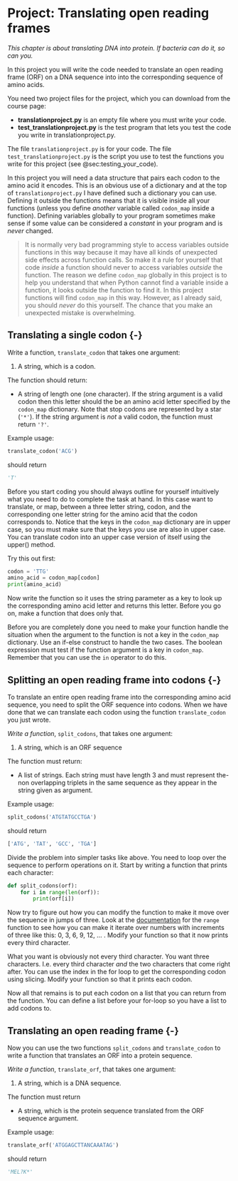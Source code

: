 # Project: Translating open reading frames

*This chapter is about translating DNA into protein. If bacteria can do it, so can you.*

In this project you will write the code needed to translate an open reading frame (ORF) on a DNA sequence into into the corresponding sequence of amino acids.

You need two project files for the project, which you can download from the course page:

- **translationproject.py** is an empty file where you must write your code.
- **test_translationproject.py** is the test program that lets you test the code you write in translationproject.py.

The file `translationproject.py` is for your code. The file `test_translationproject.py` is the script you use to test the functions you write for this project (see @sec:testing_your_code).

In this project you will need a data structure that pairs each codon to the amino acid it encodes. This is an obvious use of a dictionary and at the top of `translationproject.py` I have defined such a dictionary you can use. Defining it outside the functions means that it is visible inside all your functions (unless you define *another* variable called `codon_map` inside a function). Defining variables globally to your program sometimes make sense if some value can be considered a *constant* in your program and is *never* changed.

> It is normally very bad programming style to access variables outside functions in this way because it may have all kinds of unexpected side effects across function calls. So make it a rule for yourself that code *inside* a function should never to access variables *outside* the function. The reason we define `codon_map` globally in this project is to help you understand that when Python cannot find a variable inside a function, it looks outside the function to find it. In this project functions will find `codon_map` in this way. However, as I already said, you should *never* do this yourself. The chance that you make an unexpected mistake is overwhelming. 

## Translating a single codon {-}

Write a function, `translate_codon` that takes one argument:

1. A string, which is a codon.

The function should return:

* A string of length one (one character). If the string argument is a valid codon then this letter should the be an amino acid letter specified by the `codon_map` dictionary. Note that stop codons are represented by a star (`'*'`). If the string argument is *not* a valid codon, the function must return `'?'`.

Example usage:

```python
translate_codon('ACG')
```

should return

```python
'T'
```

Before you start coding you should always outline for yourself intuitively what you need to do to complete the task at hand. In this case want to translate, or map, between a three letter string, codon, and the corresponding one letter string for the amino acid that the codon corresponds to. Notice that the keys in the `codon_map` dictionary are in upper case, so you must make sure that the keys *you* use are also in upper case. You can translate codon into an upper case version of itself using the upper() method.

Try this out first:

```python
codon = 'TTG'
amino_acid = codon_map[codon]
print(amino_acid)
```

Now write the function so it uses the string parameter as a key to look up the corresponding amino acid letter and returns this letter. Before you go on, make a function that does only that.

Before you are completely done you need to make your function handle the situation when the argument to the function is not a key in the `codon_map` dictionary. Use an if-else construct to handle the two cases. The boolean expression must test if the function argument is a key in `codon_map`. Remember that you can use the `in` operator to do this.

## Splitting an open reading frame into codons {-}

To translate an entire open reading frame into the corresponding amino acid sequence, you need to split the ORF sequence into codons. When we have done that we can translate each codon using the function `translate_codon` you just wrote.

*Write a function*, `split_codons`, that takes one argument:

1. A string, which is an ORF sequence

The function must return:

* A list of strings. Each string must have length 3 and must represent the-non overlapping triplets in the same sequence as they appear in the string given as argument.

Example usage:

```python
split_codons('ATGTATGCCTGA')
```

should return

```python
['ATG', 'TAT', 'GCC', 'TGA']
```

Divide the problem into simpler tasks like above. You need to loop over the sequence to perform operations on it. Start by writing a function that prints each character:

```python
def split_codons(orf):
    for i in range(len(orf)):
        print(orf[i])
```

Now try to figure out how you can modify the function to make it move over the sequence in jumps of three. Look at the [documentation](https://docs.python.org/3/library/stdtypes.html#range) for the `range` function to see how you can make it iterate over numbers with increments of three like this: 0, 3, 6, 9, 12, ... . Modify your function so that it now prints every third character.

What you want is obviously not every third character. You want three characters. I.e. every third character *and* the two characters that come right after. You can use the index in the for loop to get the corresponding codon using slicing. Modify your function so that it prints each codon.

Now all that remains is to put each codon on a list that you can return from the function. You can define a list before your for-loop so you have a list to add codons to.

## Translating an open reading frame {-}

Now you can use the two functions `split_codons` and `translate_codon` to write a function that translates an ORF into a protein sequence.

*Write a function*, `translate_orf`, that takes one argument:

1. A string, which is a DNA sequence.

The function must return

* A string, which is the protein sequence translated from the ORF sequence argument.

Example usage:

```python
translate_orf('ATGGAGCTTANCAAATAG')
```

should return

```python
'MEL?K*'
```

